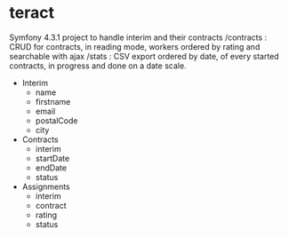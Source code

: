 # teract
Symfony 4.3.1 project to handle interim and their contracts
/contracts : CRUD for contracts, in reading mode, workers ordered by rating and searchable with ajax
/stats : CSV export ordered by date, of every started contracts, in progress and done on a date scale.

* Interim
  * name
  * firstname
  * email
  * postalCode
  * city
* Contracts
  * interim
  * startDate
  * endDate
  * status
* Assignments
  * interim
  * contract
  * rating
  * status
  
  
